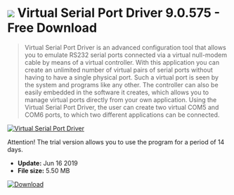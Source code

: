 # ![](https://cdn.softexe.net/static/icon/win.gif) Virtual Serial Port Driver 9.0.575 - Free Download

> Virtual Serial Port Driver is an advanced configuration tool that allows you to emulate RS232 serial ports connected via a virtual null-modem cable by means of a virtual controller. With this application you can create an unlimited number of virtual pairs of serial ports without having to have a single physical port. Such a virtual port is seen by the system and programs like any other. The controller can also be easily embedded in the software it creates, which allows you to manage virtual ports directly from your own application. Using the Virtual Serial Port Driver, the user can create two virtual COM5 and COM6 ports, to which two different applications can be connected.

[![Virtual Serial Port Driver](https:https://tse3.mm.bing.net/th?id=OIP.PCJu0iQByAbdDYe0oUolVAHaFE&pid=Api)](https://softexe.net/win/games-entertainment/emulators/virtual-serial-port-driver:pRhab.html)

Attention!
 The trial version allows you to use the program for a period of 14 days.


- **Update:** Jun 16 2019
- **File size:** 5.50 MB

[![Download](https://cdn.softexe.net/static/img/download.png)](https://softexe.net/win/games-entertainment/emulators/virtual-serial-port-driver:pRhab.html)

